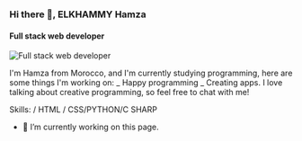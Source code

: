 ### Hi there 👋, ELKHAMMY Hamza
#### Full stack web developer
![Full stack web developer](https://www.linkedin.com/in/hamza-elkhammy-74428a218/)

I'm Hamza from Morocco, and I'm currently studying programming, here are some things I'm working on: _ Happy programming _ Creating apps.
I love talking about creative programming, so feel free to chat with me!

Skills: / HTML / CSS/PYTHON/C SHARP

- 🔭 I’m currently working on this page. 

